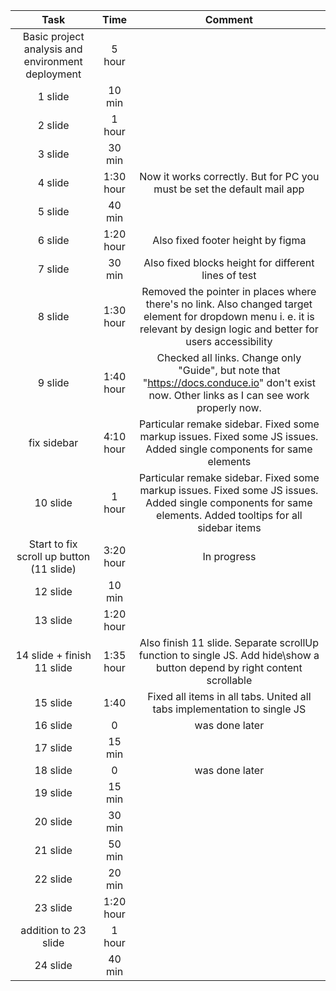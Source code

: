 | Task | Time | Comment |
|:---:|:---:|:---:|
| Basic project analysis and environment deployment | 5 hour |  |
| 1 slide | 10 min | |
| 2 slide | 1 hour ||
| 3 slide | 30 min ||
| 4 slide | 1:30 hour | Now it works correctly. But for PC you must be set the default mail app |
| 5 slide | 40 min ||
| 6 slide | 1:20 hour | Also fixed footer height by figma |
| 7 slide | 30 min | Also fixed blocks height for different lines of test |
| 8 slide | 1:30 hour | Removed the pointer in places where there's no link. Also changed target element for dropdown menu i. e. it is relevant by design logic and better for users accessibility |
| 9 slide | 1:40 hour | Checked all links. Change only "Guide", but note that "https://docs.conduce.io" don't exist now. Other links as I can see work properly now. |
| fix sidebar | 4:10 hour | Particular remake sidebar. Fixed some markup issues. Fixed some JS issues. Added single components for same elements |
| 10 slide | 1 hour | Particular remake sidebar. Fixed some markup issues. Fixed some JS issues. Added single components for same elements. Added tooltips for all sidebar items |
| Start to fix scroll up button (11 slide) | 3:20 hour | In progress |
| 12 slide | 10 min ||
| 13 slide | 1:20 hour |  |
| 14 slide + finish 11 slide | 1:35 hour | Also finish 11 slide. Separate scrollUp function to single JS. Add hide\show a button depend by right content scrollable |
| 15 slide | 1:40 | Fixed all items in all tabs. United all tabs implementation to single JS |
| 16 slide | 0 | was done later |
| 17 slide | 15 min |  |
| 18 slide | 0 | was done later |
| 19 slide | 15 min ||
| 20 slide | 30 min ||
| 21 slide | 50 min ||
| 22 slide | 20 min ||
| 23 slide | 1:20 hour ||
| addition to 23 slide | 1 hour ||
| 24 slide | 40 min ||